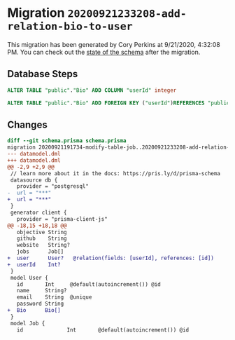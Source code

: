 # Migration `20200921233208-add-relation-bio-to-user`

This migration has been generated by Cory Perkins at 9/21/2020, 4:32:08 PM.
You can check out the [state of the schema](./schema.prisma) after the migration.

## Database Steps

```sql
ALTER TABLE "public"."Bio" ADD COLUMN "userId" integer   

ALTER TABLE "public"."Bio" ADD FOREIGN KEY ("userId")REFERENCES "public"."User"("id") ON DELETE SET NULL ON UPDATE CASCADE
```

## Changes

```diff
diff --git schema.prisma schema.prisma
migration 20200921191734-modify-table-job..20200921233208-add-relation-bio-to-user
--- datamodel.dml
+++ datamodel.dml
@@ -2,9 +2,9 @@
 // learn more about it in the docs: https://pris.ly/d/prisma-schema
 datasource db {
   provider = "postgresql"
-  url = "***"
+  url = "***"
 }
 generator client {
   provider = "prisma-client-js"
@@ -18,15 +18,18 @@
   objective String
   github    String
   website   String?
   jobs      Job[]
+  user      User?   @relation(fields: [userId], references: [id])
+  userId    Int?
 }
 model User {
   id       Int     @default(autoincrement()) @id
   name     String?
   email    String  @unique
   password String
+  Bio      Bio[]
 }
 model Job {
   id              Int       @default(autoincrement()) @id
```


